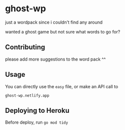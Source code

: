 # ghost-wp
just a wordpack since i couldn't find any around

wanted a ghost game but not sure what words to go for? 

## Contributing

please add more suggestions to the word pack ^^

## Usage

You can directly use the `easy` file, or make an API call to 

`ghost-wp.netlify.app`

## Deploying to Heroku

Before deploy, run `go mod tidy`
